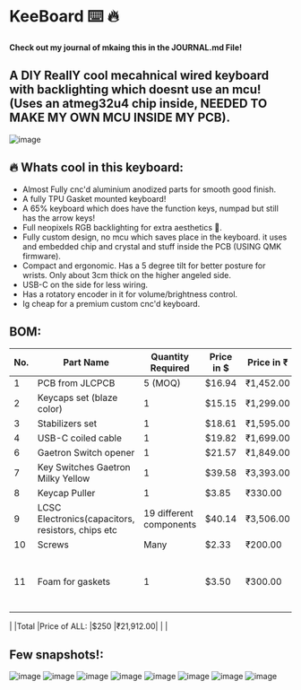 # KeeBoard ⌨️ 🔥
<b>Check out my journal of mkaing this in the JOURNAL.md File!</b>
## A DIY ReallY cool mecahnical wired keyboard with backlighting which doesnt use an mcu! (Uses an atmeg32u4 chip inside, NEEDED TO MAKE MY OWN MCU INSIDE MY PCB).
![image](https://github.com/user-attachments/assets/83a71cb0-b5a8-478f-b882-7fa976e56b0a)

## 🔥 Whats cool in this keyboard:
 - Almost Fully cnc'd aluminium anodized parts for smooth good finish.
 - A fully TPU Gasket mounted keyboard!
 - A 65% keyboard which does have the function keys, numpad but still has the arrow keys!
 - Full neopixels RGB backlighting for extra aesthetics 🌈.
 - Fully custom design, no mcu which saves place in the keyboard. it uses and embedded chip and crystal and stuff inside the PCB (USING QMK firmware).
 - Compact and ergonomic. Has a 5 degree tilt for better posture for wrists. Only about 3cm thick on the higher angeled side.
 - USB-C on the side for less wiring.
 - Has a rotatory encoder in it for volume/brightness control.
 - Ig cheap for a premium custom cnc'd keyboard.

## BOM:
|No.|Part Name                                        |Quantity Required      |Price in $|Price in ₹|Buying Link                                                                                                                                                                                                                                                                                                                                                                                                                                                                                                                                                                                                                      |FIELD7|
|---|-------------------------------------------------|-----------------------|----------|----------|---------------------------------------------------------------------------------------------------------------------------------------------------------------------------------------------------------------------------------------------------------------------------------------------------------------------------------------------------------------------------------------------------------------------------------------------------------------------------------------------------------------------------------------------------------------------------------------------------------------------------------|------|
|1  |PCB from JLCPCB                                  |5 (MOQ)                |$16.94    |₹1,452.00 |                                                                                                                                                                                                                                                                                                                                                                                                                                                                                                                                                                                                                                 |      |
|2  |Keycaps set (blaze color)                        |1                      |$15.15    |₹1,299.00 |https://stackskb.com/store/veekos-gradient-keycaps-cherry-profile-135-keys/                                                                                                                                                                                                                                                                                                                                                                                                                                                                                                                                                      |      |
|3  |Stabilizers set                                  |1                      |$18.61    |₹1,595.00 |https://stackskb.com/store/durock-smokey-screw-in-stabilizers-v2/                                                                                                                                                                                                                                                                                                                                                                                                                                                                                                                                                                |      |
|4  |USB-C coiled cable                               |1                      |$19.82    |₹1,699.00 |https://keychron.in/product/coiled-type-c-cable/                                                                                                                                                                                                                                                                                                                                                                                                                                                                                                                                                                                 |      |                                                                                                                                                                                                                                                                           
|6  |Gaetron Switch opener                            |1                      |$21.57    |₹1,849.00 |https://keychron.in/product/gateron-switch-opener/                                                                                                                                                                                                                                                                                                                                                                                                                                                                                                                                                                               |      |
|7  |Key Switches Gaetron Milky Yellow                |1                      |$39.58    |₹3,393.00 |https://www.desertcart.in/products/639473967                                                                                                                                                                                                                                                                                                                                                                                                                                                                                                                                                                                     |      |
|8  |Keycap Puller                                    |1                      |$3.85     |₹330.00   |https://www.amazon.in/MAXBELL-Portable-Remover-Mechanical-Keyboard/dp/B09GPNC5FN#averageCustomerReviewsAnchor                                                                                                                                                                                                                                                                                                                                                                                                                                                                                                                    |      |
|9  |LCSC Electronics(capacitors, resistors, chips etc|19 different components|$40.14    |₹3,506.00 |                                                                                                                                                                                                                                                                                                                                                                                                                                                                                                                                                                                                                                 |      |
|10 |Screws                                           |Many                   |$2.33     |₹200.00   |https://onlyscrews.in/                                                                                                                                                                                                                                                                                                                                                                                                                                                                                                                                                                                                           |      |
|11 |Foam for gaskets                                 |1                      |$3.50     |₹300.00   |https://www.amazon.in/Lakeer-Scrapbooking-Projects-Decorations-Multicolour/dp/B07QP8GC9Z/ref=sr_1_4_sspa?crid=38ZVIDZB4XNR8&dib=eyJ2IjoiMSJ9.Zif5Ajzws37uazj7LuvEO2aWVdKmZhvDakcW2KlkoUP2pwHZXv8ky_TAJj02Q7pgpaD7ticCzMm_LVgy39Ayti4fp8dZc7YIUase5XgVw5FjPcubw09-s54r6jrsfB24SEnDGh-vRpd45oazkVvTArVHGzeEZ-u5a8znPjEYZBugcQcnCcWnBj7TcfZ67vRtxZH5nmU5be8OJTRhW0SyekqJNjmZunEq6csLgFmUpWRvfKXQ5NlDaVvTiHF6dCx9MCRK-hBjiRfEMG43MVdooWlzNt9qT4JsLo0FrdwY_sc.TD_cekaQrcopbI_mXGCLSsCuuPOzzeOL4XeJe8ZPEOU&dib_tag=se&keywords=foam%2B2mm&qid=1751563654&sprefix=foam%2Bmm%2Caps%2C230&sr=8-4-spons&sp_csd=d2lkZ2V0TmFtZT1zcF9hdGY&th=1|      |
                                                                                                                                                                                                     
|   |Total                                            |Price of ALL:          |$250   |₹21,912.00|                                                                                                                                                                                                                                                                                                                                                                                                                                                                                                                                                                                                                                 |      |

## Few snapshots!:

![image](https://github.com/user-attachments/assets/b65a5b55-edfe-40d7-ba14-c9a07cd72e5e)
![image](https://github.com/user-attachments/assets/fd7c12bb-c7b8-495b-9c3b-6b302edcb44b)
![image](https://github.com/user-attachments/assets/5f239982-dce8-43c0-8f7c-ca8713a90466)
![image](https://github.com/user-attachments/assets/dd604fb3-4ba0-4aa0-814e-f0f19e825dc1)
![image](https://github.com/user-attachments/assets/ff6c613a-ce5d-4f44-8983-3cf1ff93238b)
![image](https://github.com/user-attachments/assets/9bbb3ae8-eea3-4f8d-9e23-f63468b38edd)
![image](https://github.com/user-attachments/assets/c5e6357c-4ddd-40e7-ae96-21bd5039c92c)
![image](https://github.com/user-attachments/assets/045f3654-bfb1-48bc-82e6-1784a9fb4b1f)
